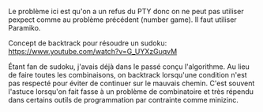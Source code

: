 Le problème ici est qu'on a un refus du PTY donc on ne peut pas utiliser pexpect comme au problème précédent (number game). Il faut utiliser Paramiko.

Concept de backtrack pour résoudre un sudoku: https://www.youtube.com/watch?v=G_UYXzGuqvM

Étant fan de sudoku, j'avais déjà dans le passé conçu l'algorithme. Au lieu de faire toutes les combinaisons, on backtrack lorsqu'une condition n'est pas respecté pour éviter de continuer sur le mauvais chemin. C'est souvent l'astuce lorsqu'on fait fasse à un problème de combinatoire et très répendu dans certains outils de programmation par contrainte comme minizinc.